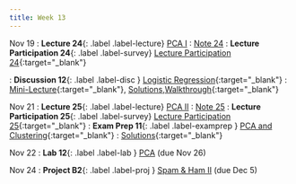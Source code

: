 ```yaml
---
title: Week 13
---
```



Nov 19
: **Lecture 24**{: .label .label-lecture} [PCA I](lecture/lec24)
    : [Note 24](https://ds100.org/course-notes/pca_1/pca_1.html)
: **Lecture Participation 24**{: .label .label-survey} [Lecture Participation 24](https://app.sli.do/event/2FZdxc3hwkP2oKfNc8No9w/embed/polls/919c4524-31f2-441c-97fa-86b132d9145b){:target="_blank"}

: **Discussion 12**{: .label .label-disc } [Logistic Regression](https://drive.google.com/file/d/17fX-MKA0WyYBYsXUFQR6jnXyKbKSUSd1/view?usp=sharing){:target="_blank"}
    : [Mini-Lecture](https://youtu.be/fseH10rEg3w){:target="_blank"}, [Solutions](https://drive.google.com/file/d/1bwsYqyumVCJYbBpHPq5zKwdtrMoYbzTa/view?usp=sharing),[Walkthrough](https://www.youtube.com/watch?v=mbm4lw62C3k){:target="_blank"}

Nov 21
: **Lecture 25**{: .label .label-lecture} [PCA II](lecture/lec25)
    : [Note 25](https://ds100.org/course-notes/pca_2/pca_2.html)
: **Lecture Participation 25**{: .label .label-survey} [Lecture Participation 25](https://app.sli.do/event/dg6qh3GWTi2hUqMQ38Vh7Q/embed/polls/aa132422-6dff-4e7f-a998-51539117a566){:target="_blank"}
: **Exam Prep 11**{: .label .label-examprep } [PCA and Clustering](https://drive.google.com/file/d/1b_9xqm8FV-GqAysPb91WStmlO4tRA7UL/view?usp=sharing){:target="_blank"}
    : [Solutions](https://drive.google.com/file/d/1CxOYYCuGNQNGBjF7_W-sYQWLCYQerwA-/view?usp=sharing){:target="_blank"}

Nov 22
: **Lab 12**{: .label .label-lab }  [PCA](https://data100.datahub.berkeley.edu/hub/user-redirect/git-pull?repo=https%3A%2F%2Fgithub.com%2FDS-100%2Ffa24-student&urlpath=lab%2Ftree%2Ffa24-student%2Flab%2Flab12%2Flab12.ipynb&branch=main) (due Nov 26)

Nov 24
: **Project B2**{: .label .label-proj } [Spam & Ham II](https://data100.datahub.berkeley.edu/hub/user-redirect/git-pull?repo=https%3A%2F%2Fgithub.com%2FDS-100%2Ffa24-student&urlpath=lab%2Ftree%2Ffa24-student%2Fproj%2FprojB2%2FprojB2.ipynb&branch=main) (due Dec 5)